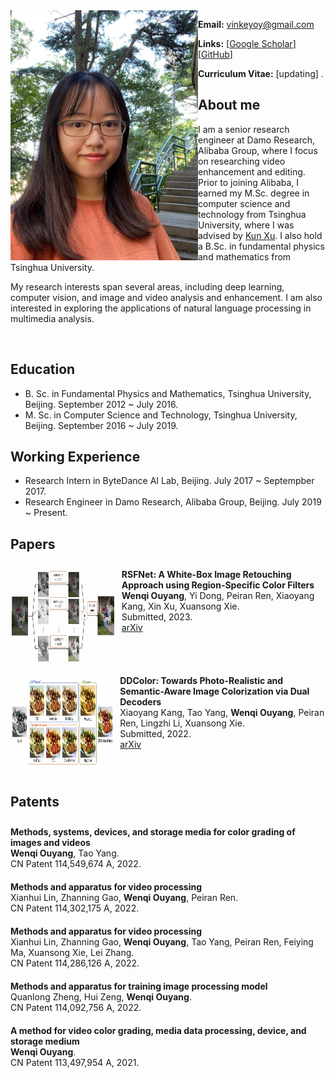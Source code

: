 <img align="left" width="300" height="400" src="data/my_photo.jpg">

**Email:** vinkeyoy@gmail.com

**Links:** [[Google Scholar](https://scholar.google.com/citations?user=pYeM5JUAAAAJ&hl=zh-CN)] [[GitHub](https://github.com/Vicky0522)]

**Curriculum Vitae:** [updating] .


## About me
I am a senior research engineer at Damo Research, Alibaba Group, where I focus on researching video enhancement and editing. Prior to joining Alibaba, I earned my M.Sc. degree in computer science and technology from Tsinghua University, where I was advised by [Kun Xu](https://cg.cs.tsinghua.edu.cn/people/~kun/). I also hold a B.Sc. in fundamental physics and mathematics from Tsinghua University.

My research interests span several areas, including deep learning, computer vision, and image and video analysis and enhancement. I am also interested in exploring the applications of natural language processing in multimedia analysis.

<br>

## Education
* B. Sc. in Fundamental Physics and Mathematics, Tsinghua University, Beijing. September 2012 ~ July 2016.
* M. Sc. in Computer Science and Technology, Tsinghua University, Beijing. September 2016 ~ July 2019.

## Working Experience
* Research Intern in ByteDance AI Lab, Beijing. July 2017 ~ Septempber 2017.
* Research Engineer in Damo Research, Alibaba Group, Beijing. July 2019 ~ Present.

<style>
  .publication-list {
    list-style: none;
    padding: 0;
  }

  .publication-list li {
    display: flex;
    align-items: left;
    padding: 10px 0;
    border-bottom: none;
  }

  .publication-figure {
    background-color: #ddd;
    text-align: left;
    margin-right: 10px;
  }
	
  .publication-figure img {
  }
</style>

## Papers
<ul class="publication-list">
  <li>
    <div class="publication-figure">
      <img align="left" width="300" height="150" src="data/paper_figure/rsfnet.png">
    </div>
    <div>
      <b>RSFNet: A White-Box Image Retouching Approach using Region-Specific Color Filters</b><br>
      <b>Wenqi Ouyang</b>, Yi Dong, Peiran Ren, Xiaoyang Kang, Xin Xu, Xuansong Xie. <br>
      Submitted, 2023. <br>
      <a href="https://arxiv.org/abs/2303.08682" target="_blank" rel="noopener">
				 <i class="fa fa-file" aria-hidden="true"></i> arXiv </a> 
    </div>
  </li>
  <li>
    <div class="publication-figure">
      <img align="left" width="320" height="150" src="data/paper_figure/ddcolor.png">
    </div>
    <div>
      <b>DDColor: Towards Photo-Realistic and Semantic-Aware Image Colorization via Dual Decoders</b><br>
      Xiaoyang Kang, Tao Yang, <b>Wenqi Ouyang</b>, Peiran Ren, Lingzhi Li, Xuansong Xie. <br>
      Submitted, 2022. <br>
      <a href="https://arxiv.org/abs/2212.11613" target="_blank" rel="noopener">
				 <i class="fa fa-file" aria-hidden="true"></i> arXiv </a> 
    </div>
  </li>
</ul>

## Patents
<ul class="publication-list">
  <li>
    <div>
      <b>Methods, systems, devices, and storage media for color grading of images and videos</b><br>
      <b>Wenqi Ouyang</b>, Tao Yang. <br>
      CN Patent 114,549,674 A, 2022. <br>
    </div>
  </li>
  <li>
    <div>
      <b>Methods and apparatus for video processing</b><br>
      Xianhui Lin, Zhanning Gao, <b>Wenqi Ouyang</b>, Peiran Ren. <br>
      CN Patent 114,302,175 A, 2022. <br>
    </div>
  </li>
  <li>
    <div>
      <b>Methods and apparatus for video processing</b><br>
      Xianhui Lin, Zhanning Gao, <b>Wenqi Ouyang</b>, Tao Yang, Peiran Ren, Feiying Ma, Xuansong Xie, Lei Zhang. <br>
      CN Patent 114,286,126 A, 2022. <br>
    </div>
  </li>
  <li>
    <div>
      <b>Methods and apparatus for training image processing model</b><br>
      Quanlong Zheng, Hui Zeng, <b>Wenqi Ouyang</b>. <br>
      CN Patent 114,092,756 A, 2022. <br> 
    </div>
  </li>
  <li>
    <div>
      <b>A method for video color grading, media data processing, device, and storage medium</b><br>
      <b>Wenqi Ouyang</b>. <br>
      CN Patent 113,497,954 A, 2021. <br>
    </div>
  </li>
</ul>

